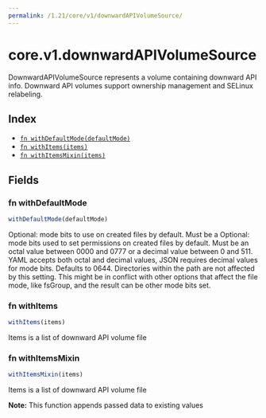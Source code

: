 ```yaml
---
permalink: /1.21/core/v1/downwardAPIVolumeSource/
---
```


# core.v1.downwardAPIVolumeSource

DownwardAPIVolumeSource represents a volume containing downward API info. Downward API volumes support ownership management and SELinux relabeling.

## Index

* [`fn withDefaultMode(defaultMode)`](#fn-withdefaultmode)
* [`fn withItems(items)`](#fn-withitems)
* [`fn withItemsMixin(items)`](#fn-withitemsmixin)

## Fields

### fn withDefaultMode

```ts
withDefaultMode(defaultMode)
```

Optional: mode bits to use on created files by default. Must be a Optional: mode bits used to set permissions on created files by default. Must be an octal value between 0000 and 0777 or a decimal value between 0 and 511. YAML accepts both octal and decimal values, JSON requires decimal values for mode bits. Defaults to 0644. Directories within the path are not affected by this setting. This might be in conflict with other options that affect the file mode, like fsGroup, and the result can be other mode bits set.

### fn withItems

```ts
withItems(items)
```

Items is a list of downward API volume file

### fn withItemsMixin

```ts
withItemsMixin(items)
```

Items is a list of downward API volume file

**Note:** This function appends passed data to existing values